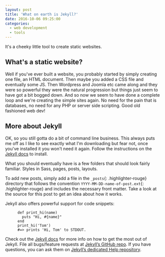 ```yaml
---
layout: post
title: 'What on earth is Jekyll?'
date: 2016-10-06 09:25:00
categories:
  - web development
  - tools
---
```


It's a cheeky little tool to create static websites.

## What's a static website?
Well if you've ever built a website, you probably started by simply creating one file, an HTML document.
Then maybe you added a CSS file and eventually some JS.
Then Wordpress and Joomla etc came along and they were so powerful they were the natural progression but things just seem to have got a bit bogged down.
And so now we seem to have done a complete loop and we're creating the simple sites again. No need for the pain that is databases, no need for any PHP or server side scripting. Good old fashioned web dev!

## More about Jekyll
OK, so you still gotta do a bit of command line business. This always puts me off as I like to see exactly what I'm downloading but fear not, once you've installed it you won't need it again. Follow the instructions on the [Jekyll docs](http://jekyllrb.com) to install.

What you should eventually have is a few folders that should look fairly familiar. Styles in Sass, pages, posts, layouts.

To add new posts, simply add a file in the `_posts`{: .highlighter-rouge} directory that follows the convention `YYYY-MM-DD-name-of-post.ext`{: .highlighter-rouge} and includes the necessary front matter. Take a look at the source for this post to get an idea about how it works.

Jekyll also offers powerful support for code snippets:

<figure class="highlight"><pre><code class="language-ruby" data-lang="ruby"><span class="k">def</span> <span class="nf">print_hi</span><span class="p">(</span><span class="nb">name</span><span class="p">)</span>
  <span class="nb">puts</span> <span class="s2">"Hi, </span><span class="si">#{</span><span class="nb">name</span><span class="si">}</span><span class="s2">"</span>
<span class="k">end</span>
<span class="n">print_hi</span><span class="p">(</span><span class="s1">'Tom'</span><span class="p">)</span>
<span class="c1">#=&gt; prints 'Hi, Tom' to STDOUT.</span></code></pre></figure>

Check out the [Jekyll docs](http://jekyllrb.com) for more info on how to get the most out of Jekyll. File all bugs/feature requests at [Jekyll’s GitHub repo](https://github.com/jekyll/jekyll). If you have questions, you can ask them on [Jekyll’s dedicated Help repository](https://github.com/jekyll/jekyll-help).